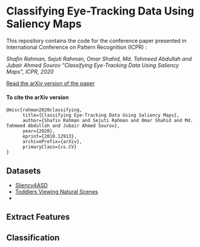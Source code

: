 # Classifying Eye-Tracking Data Using Saliency Maps

This repository contains the code for the conference paper presented in International Conference on Pattern Recognition
(ICPR) :

*Shafin Rahman, Sejuti Rahman, Omar Shahid, Md. Tahmeed Abdullah and Jubair Ahmed Sourov "Classifying Eye-Tracking Data Using Saliency Maps", ICPR, 2020*

[Read the arXiv version of the paper](https://arxiv.org/pdf/2010.12913.pdf)

#### To cite the arXiv version
```
@misc{rahman2020classifying,
      title={Classifying Eye-Tracking Data Using Saliency Maps}, 
      author={Shafin Rahman and Sejuti Rahman and Omar Shahid and Md. Tahmeed Abdullah and Jubair Ahmed Sourov},
      year={2020},
      eprint={2010.12913},
      archivePrefix={arXiv},
      primaryClass={cs.CV}
}

```

## Datasets

+ [Sliency4ASD](ftp://saliency4ASD:S4L13ncy@ftp.ivc.polytech.univ-nantes.fr/)
+ [Toddlers Viewing Natural Scenes](https://osf.io/ugvj4/)
+ 

## Extract Features

## Classification



